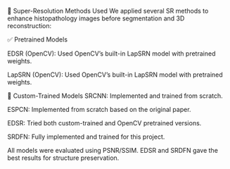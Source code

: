 🧪 Super-Resolution Methods Used
We applied several SR methods to enhance histopathology images before segmentation and 3D reconstruction:

✅ Pretrained Models

EDSR (OpenCV): Used OpenCV’s built-in LapSRN model with pretrained weights.


LapSRN (OpenCV): Used OpenCV’s built-in LapSRN model with pretrained weights.

🔧 Custom-Trained Models
SRCNN: Implemented and trained from scratch.

ESPCN: Implemented from scratch based on the original paper.

EDSR: Tried both custom-trained and OpenCV pretrained versions.

SRDFN: Fully implemented and trained for this project.

All models were evaluated using PSNR/SSIM. EDSR and SRDFN gave the best results for structure preservation.
